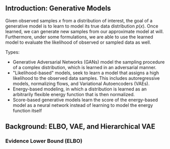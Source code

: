 
## Introduction: Generative Models

Given observed samples $x$ from a distribution of interest, the goal of a generative model is to learn to model its true data distribution $p(x)$. Once learned, we can generate new samples from our approximate model at will. Furthermore, under some formulations, we are able to use the learned model to evaluate the likelihood of observed or sampled data as well.

Types:
- Generative Adversarial Networks (GANs) model the sampling procedure of a complex distribution, which is learned in an adversarial manner. 
- "Likelihood-based" models, seek to learn a model that assigns a high likelihood to the observed data samples. This includes autoregressive models, normalizing flows, and Variational Autoencoders (VAEs).
- Energy-based modeling, in which a distribution is learned as an arbitrarily flexible energy function that is then normalized.
- Score-based generative models learn the score of the energy-based model as a neural network instead of learning to model the energy function itself
## Background: ELBO, VAE, and Hierarchical VAE

### Evidence Lower Bound (ELBO)
